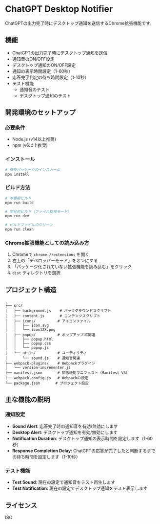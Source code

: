 # ChatGPT Desktop Notifier

ChatGPTの出力完了時にデスクトップ通知を送信するChrome拡張機能です。

## 機能

- ChatGPTの出力完了時にデスクトップ通知を送信
- 通知音のON/OFF設定
- デスクトップ通知のON/OFF設定
- 通知の表示時間設定（1-60秒）
- 応答完了判定の待ち時間設定（1-10秒）
- テスト機能
  - 通知音のテスト
  - デスクトップ通知のテスト

## 開発環境のセットアップ

### 必要条件

- Node.js (v14以上推奨)
- npm (v6以上推奨)

### インストール

```bash
# 依存パッケージのインストール
npm install
```

### ビルド方法

```bash
# 本番用ビルド
npm run build

# 開発用ビルド（ファイル監視モード）
npm run dev

# ビルドファイルのクリーン
npm run clean
```

### Chrome拡張機能としての読み込み方

1. Chromeで `chrome://extensions` を開く
2. 右上の「デベロッパーモード」をオンにする
3. 「パッケージ化されていない拡張機能を読み込む」をクリック
4. `dist` ディレクトリを選択

## プロジェクト構造

```
.
├── src/
│   ├── background.js    # バックグラウンドスクリプト
│   ├── content.js       # コンテンツスクリプト
│   ├── icons/          # アイコンファイル
│   │   ├── icon.svg
│   │   └── icon128.png
│   ├── popup/          # ポップアップUI関連
│   │   ├── popup.html
│   │   ├── popup.css
│   │   └── popup.js
│   └── utils/          # ユーティリティ
│       └── sound.js    # 通知音関連
├── webpack-plugins/    # Webpackプラグイン
│   └── version-incrementer.js
├── manifest.json       # 拡張機能マニフェスト（Manifest V3）
├── webpack.config.js   # Webpackの設定
└── package.json       # プロジェクト設定
```

## 主な機能の説明

### 通知設定

- **Sound Alert**: 応答完了時の通知音を有効/無効にします
- **Desktop Alert**: デスクトップ通知を有効/無効にします
- **Notification Duration**: デスクトップ通知の表示時間を設定します（1-60秒）
- **Response Completion Delay**: ChatGPTの応答が完了したと判断するまでの待ち時間を設定します（1-10秒）

### テスト機能

- **Test Sound**: 現在の設定で通知音をテスト再生します
- **Test Notification**: 現在の設定でデスクトップ通知をテスト表示します

## ライセンス

ISC
